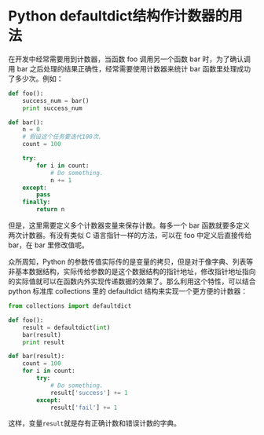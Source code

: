 # Python defaultdict结构作计数器的用法


在开发中经常需要用到计数器，当函数 foo 调用另一个函数 bar 时，为了确认调用 bar 之后处理的结果正确性，经常需要使用计数器来统计 bar 函数里处理成功了多少次。例如：

```python
def foo():
    success_num = bar()
    print success_num

def bar():
    n = 0
    # 假设这个任务要迭代100次.
    count = 100

    try:
        for i in count:
            # Do something.
            n += 1
    except:
        pass
    finally:
        return n
```

但是，这里需要定义多个计数器变量来保存计数。每多一个 bar 函数就要多定义两次计数器。有没有类似 C 语言指针一样的方法，可以在 foo 中定义后直接传给 bar，在 bar 里修改值呢。

众所周知，Python 的参数传值实际传的是变量的拷贝，但是对于像字典、列表等非基本数据结构，实际传给参数的是这个数据结构的指针地址，修改指针地址指向的实际值就可以在函数内外实现传递数据的效果了。那么利用这个特性，可以结合 python 标准库 collections 里的 defaultdict 结构来实现一个更方便的计数器：

```python
from collections import defaultdict

def foo():
    result = defaultdict(int)
    bar(result)
    print result

def bar(result):
    count = 100
    for i in count:
        try:
            # Do something.
            result['success'] += 1
        except:
            result['fail'] += 1
```

这样，变量`result`就是存有正确计数和错误计数的字典。

